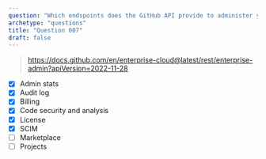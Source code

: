 ```yaml
---
question: "Which endspoints does the GitHub API provide to administer your enterprise?"
archetype: "questions"
title: "Question 007"
draft: false
---
```


> https://docs.github.com/en/enterprise-cloud@latest/rest/enterprise-admin?apiVersion=2022-11-28
- [x] Admin stats
- [x] Audit log
- [x] Billing
- [x] Code security and analysis
- [x] License
- [x] SCIM
- [ ] Marketplace
- [ ] Projects
